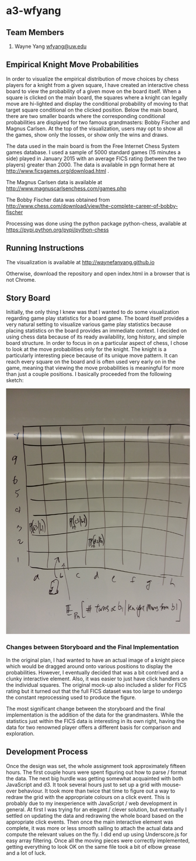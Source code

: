 a3-wfyang
===============

## Team Members

1. Wayne Yang wfyang@uw.edu

## Empirical Knight Move Probabilities

In order to visualize the empirical distribution of move choices by chess players for a knight from a given square, I have created an interactive chess board to view the probability of a given move on the board itself.  When a square is clicked on the main board, the squares where a knight can legally move are hi-lighted and display the conditional probability of moving to that target square conditional on the clicked position. Below the main board, there are two smaller boards where the corresponding conditional probabilities are displayed for two famous grandmasters: Bobby Fischer and Magnus Carlsen.  At the top of the visualization, users may opt to show all the games, show only the losses, or show only the wins and draws.

The data used in the main board is from the Free Internet Chess System games database.  I used a sample of 5000 standard games (15 minutes a side) played in January 2015 with an average FICS rating (between the two players) greater than 2000.  The data is available in pgn format here at http://www.ficsgames.org/download.html .

The Magnus Carlsen data is available at http://www.magnuscarlsenchess.com/games.php

The Bobby Fischer data was obtained from http://www.chess.com/download/view/the-complete-career-of-bobby-fischer

Processing was done using the python package python-chess, available at https://pypi.python.org/pypi/python-chess

## Running Instructions

The visualization is available at http://waynefanyang.github.io

Otherwise, download the repository and open index.html in a browser that is not Chrome.

## Story Board

Initially, the only thing I knew was that I wanted to do some visualization regarding game play statistics for a board game.  The board itself provides a very natural setting to visualize various game play statistics because placing statistics on the board provides an immediate context.  I decided on using chess data because of its ready availability, long history, and simple board structure.  In order to focus in on a particular aspect of chess, I chose to look at the move probabilities only for the knight.  The knight is a particularly interesting piece because of its unique move pattern.  It can reach every square on the board and is often used very early on in the game, meaning that viewing the move probabilities is meaningful for more than just a couple positions.  I basically proceeded from the following sketch:

![storyboard](https://raw.githubusercontent.com/CSE512-15S/a3-wfyang/master/storyboard.jpg)

### Changes between Storyboard and the Final Implementation

In the original plan, I had wanted to have an actual image of a knight piece which would be dragged around onto various positions to display the probabilities.  However, I eventually decided that was a bit contrived and a clunky interactive element.  Also, it was easier to just have click handlers on the individual squares.  The original mock-up also included a slider for FICS rating but it turned out that the full FICS dataset was too large to undergo the constant reprocessing used to produce the figure.  

The most significant change between the storyboard and the final implementation is the addition of the data for the grandmasters.  While the statistics just within the FICS data is interesting in its own right, having the data for two renowned player offers a different basis for comparison and exploration.


## Development Process

Once the design was set, the whole assignment took approximately fifteen hours.  The first couple hours were spent figuring out how to parse / format the data.  The next big hurdle was getting somewhat acquainted with both JavaScript and d3.  It took several hours just to set up a grid with mouse-over behaviour.  It took more than twice that time to figure out a way to redraw the grid with the appropriate colours on a click event.  This is probably due to my inexperience with JavaScript / web development in general.  At first I was trying for an elegant / clever solution, but eventually I settled on updating the data and redrawing the whole board based on the appropriate click events.  Then once the main interactive element was complete, it was more or less smooth sailing to attach the actual data and compute the relevant values on the fly.  I did end up using Underscore.js for easy array filtering.   Once all the moving pieces were correctly implemented, getting everything to look OK on the same file took a bit of elbow grease and a lot of luck.  